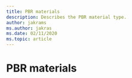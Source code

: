 ```yaml
---
title: PBR materials
description: Describes the PBR material type.
author: jakrams
ms.author: jakras
ms.date: 02/11/2020
ms.topic: article
---
```


# PBR materials

